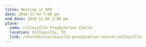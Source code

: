 ```yaml
---
title: Meeting of NTP
date: 2016-11-04 7:00 pm
end_date: 2016-11-05 2:00 pm
place:
  name: Colleyville Presbyterian Church
  location: Colleyville, TX
  link: /churches/colleyville-presbyterian-church-colleyville
---
```

